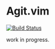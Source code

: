 Agit.vim
=======
[![Build Status](https://travis-ci.org/cohama/agit.vim.png?branch=master)](https://travis-ci.org/cohama/agit.vim)

work in progress.

<!-- vim: ft=markdown : -->
